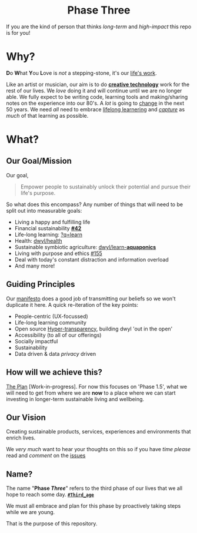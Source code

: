 <div align="center">

# Phase Three

</div>


If you are the kind of person
that thinks 
_long-term_ and _high-impact_
this repo is for you!


# Why?

**D**o **W**hat **Y**ou **L**ove 
is _not_ a stepping-stone, 
it's our 
[life's work](https://www.britannica.com/dictionary/life%27s-work). <br />

Like an artist
or musician,
our aim is to do 
[**creative technology**](https://en.wikipedia.org/wiki/Creative_technology)
work for the rest of our lives.
We _love_ doing it
and will continue
until we are no longer able.
We fully expect to be writing code, 
learning tools
and making/sharing notes on the experience
into our 80's. 
A _lot_ is going to 
[change](https://github.com/nelsonic/nelsonic.github.io/issues/733)
in the next 50 years. 
We need _all_ need to embrace
[lifelong learnering](https://en.wikipedia.org/wiki/Lifelong_learning)
and 
[_capture_](https://github.com/dwyl/product-roadmap/blob/main/capture.md)
as _much_ of that learning as possible.

# What?



## Our Goal/Mission

Our goal, 

> Empower people to 
> sustainably unlock their potential 
> and pursue their life's purpose.

So what does this encompass? 
Any number of things 
that will need to be split out 
into measurable goals:

+ Living a happy and fulfilling life
+ Financial sustainability 
  [**#42**](https://github.com/dwyl/phase-two/issues/42)
+ Life-long learning: 
  [?q=learn](https://github.com/orgs/dwyl/repositories?language=&q=learn&sort=&type=all)
+ Health: [dwyl/health](https://github.com/dwyl/health)
+ Sustainable symbiotic agriculture: 
  [dwyl/learn-**aquaponics**](https://github.com/dwyl/learn-aquaponics/issues)
+ Living with purpose and ethics 
  [#155](https://github.com/dwyl/hq/issues/155)
+ Deal with today's constant distraction and information overload
+ And many more!

## Guiding Principles

Our 
[manifesto](https://github.com/dwyl/start-here/blob/master/manifesto.md) 
does a good job of transmitting our beliefs 
so we won't duplicate it here.
A quick re-iteration of the key points:

+ People-centric (UX-focussed)
+ Life-long learning community
+ Open source
  [Hyper-transparency](https://github.com/dwyl/hq/issues/140), 
  building dwyl 'out in the open'
+ Accessibility (to all of our offerings)
+ Socially impactful
+ Sustainability
+ Data driven & data *privacy* driven

## How will we achieve this?

[The Plan](/plan.md) [Work-in-progress]. 
For now this focuses on 'Phase 1.5', 
what we will need to 
get from where we are **now** 
to a place where we can 
start investing in 
longer-term sustainable living and wellbeing.

## Our Vision

Creating sustainable 
products, services, experiences 
and environments 
that enrich lives.

We _very much_ want to hear your thoughts on this 
so if you have _time_
_please_ read and _comment_ on the 
[issues](https://github.com/dwyl/phase-three/issues)


## Name? 

The name "**Phase _Three_**"
refers to the third phase 
of our lives 
that we all hope to reach some day.
[**`#Third_age`**](https://en.wikipedia.org/wiki/Old_age#Third_age)

We must all embrace and plan for this phase
by proactively taking steps while we are young.

That is the purpose of this repository.
